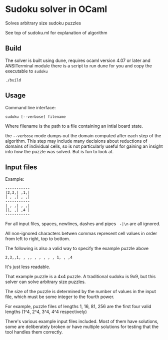 # Sudoku solver in OCaml

Solves arbitrary size sudoku puzzles

See top of sudoku.ml for explanation of algorithm

## Build

The solver is built using dune, requires ocaml version 4.07 or later and ANSITerminal module
there is a script to run dune for you and copy the executable to `sudoku`

    ./build

## Usage

Command line interface:

    sudoku [--verbose] filename

Where filename is the path to a file containing an intial board state.

the `--verbose` mode dumps out the domain computed after each step of the algorithm. This step may include many decisions about reductions of domains of individual cells, so is not particularly useful for gaining an insight into _how_ the puzzle was solved. But is fun to look at.

## Input files

Example:

    -----------
    |2,3,| ,1,|
    | , ,| , ,|
    -----------
    | , ,| , ,|
    |1, ,| ,4 |
    -----------

For all input files, spaces, newlines, dashes and pipes ` -|\n` are all ignored.

All non-ignored characters betwen commas represent cell values in order from left to right, top to bottom.

The following is also a valid way to specify the example puzzle above

    2,3,,1, , ,, , , , , , 1, , ,4 

It's just less readable.

That example puzzle is a 4x4 puzzle. A traditional sudoku is 9x9, but this solver can solve arbitrary size puzzles.

The size of the puzzle is determined by the number of values in the input file, which must be some integer to the fourth power.

For example, puzzle files of lengths 1, 16, 81, 256 are the first four valid lengths (1^4, 2^4, 3^4, 4^4 respectively)

There's various example input files included. Most of them have solutions, some are deliberately broken or have multiple solutions for testing that the tool handles them correctly.
